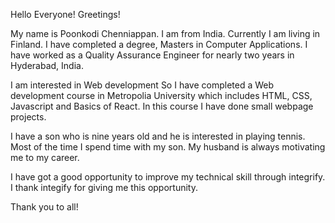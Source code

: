 Hello Everyone!
Greetings!

My name is Poonkodi Chenniappan. I am from India. Currently I am living in Finland. I have completed a degree, Masters in Computer Applications. I have worked as a Quality Assurance Engineer for nearly two years in Hyderabad, India.

I am interested in Web development So I have completed a Web development course in Metropolia University which includes HTML, CSS, Javascript and Basics of React. In this course I have done small webpage projects.

I have a son who is nine years old and he is interested in playing tennis. Most of the time I spend time with my son. My husband is always motivating me to my career.

I have got a good opportunity to improve my technical skill through integrify. I thank integify for giving me this opportunity.

Thank you to all!
